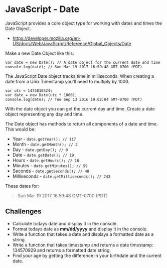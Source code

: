 # JavaScript - Date

JavaScript provides a core object type for working with dates and times the Date Object. 

- https://developer.mozilla.org/en-US/docs/Web/JavaScript/Reference/Global_Objects/Date

Make a new Date Object like this: 

```
var date = new Date(); // A date object for the current date and time
console.log(date); // Sun Mar 19 2017 16:59:48 GMT-0700 (PDT)
```


The JavaScript Date object tracks time in milliseconds.
When creating a date from a Unix Timestamp you'll 
need to multiply by 1000.

```
var utc = 1473818524;
var date = new Date(utc * 1000);
console.log(date); // Tue Sep 13 2016 19:02:04 GMT-0700 (PDT)
```

With the date object you can get the current day and 
time. Create a date object representing any day and 
time. 

The Date object has methods to return all components of
a date and time. This would be:

- Year - `date.getYear(); // 117`
- Month - `date.getMonth(); // 2`
- Day - `date.getDay(); // 0`
- Date - `date.getDate(); // 19`
- Hours - `date.getHours(); // 16`
- Minutes - `date.getMinutes(); // 59`
- Seconds - `date.getSeconds(); // 48`
- Milliseconds - `date.getMilliseconds(); // 243`

These dates for: 

> Sun Mar 19 2017 16:59:48 GMT-0700 (PDT)

## Challenges 

- Calculate todays date and display it in the console.
- Format todays date as **mm/dd/yyyy** and display it in the console. 
- Write a function that takes a date and displays a formatted date as a string.
- Write a function that takes timestamp and returns a date timestamp: 134570929 and returns a formatted date string.
- Find your age by getting the difference in your birthdate and the current date.
 

